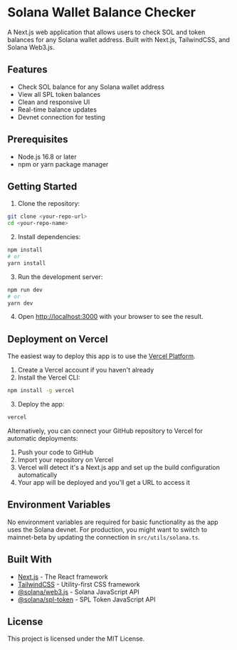 # Solana Wallet Balance Checker

A Next.js web application that allows users to check SOL and token balances for any Solana wallet address. Built with Next.js, TailwindCSS, and Solana Web3.js.

## Features

- Check SOL balance for any Solana wallet address
- View all SPL token balances
- Clean and responsive UI
- Real-time balance updates
- Devnet connection for testing

## Prerequisites

- Node.js 16.8 or later
- npm or yarn package manager

## Getting Started

1. Clone the repository:
```bash
git clone <your-repo-url>
cd <your-repo-name>
```

2. Install dependencies:
```bash
npm install
# or
yarn install
```

3. Run the development server:
```bash
npm run dev
# or
yarn dev
```

4. Open [http://localhost:3000](http://localhost:3000) with your browser to see the result.

## Deployment on Vercel

The easiest way to deploy this app is to use the [Vercel Platform](https://vercel.com).

1. Create a Vercel account if you haven't already
2. Install the Vercel CLI:
```bash
npm install -g vercel
```

3. Deploy the app:
```bash
vercel
```

Alternatively, you can connect your GitHub repository to Vercel for automatic deployments:

1. Push your code to GitHub
2. Import your repository on Vercel
3. Vercel will detect it's a Next.js app and set up the build configuration automatically
4. Your app will be deployed and you'll get a URL to access it

## Environment Variables

No environment variables are required for basic functionality as the app uses the Solana devnet. For production, you might want to switch to mainnet-beta by updating the connection in `src/utils/solana.ts`.

## Built With

- [Next.js](https://nextjs.org/) - The React framework
- [TailwindCSS](https://tailwindcss.com/) - Utility-first CSS framework
- [@solana/web3.js](https://solana-labs.github.io/solana-web3.js/) - Solana JavaScript API
- [@solana/spl-token](https://www.npmjs.com/package/@solana/spl-token) - SPL Token JavaScript API

## License

This project is licensed under the MIT License. 
